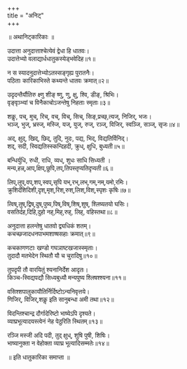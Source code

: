 +++  
title = "अनिट्"  
+++  

॥ अथानिट्कारिकाः ॥  

उदात्ता अनुदात्ताश्चेत्येवं द्वेधा हि धातवः।  
उदात्तेभ्यो वलाद्यार्धधातुकस्येड्भवेदिह॥१॥  

न स स्यादनुदात्तेभ्योऽतस्सङ्गृह्य पुरातनैः।  
पठिताः कारिकाभिस्ते कथ्यन्ते धातवः क्रमात्॥२॥  

उदृदन्तैर्यौतिरु क्ष्णु शीङ् ष्णु, णु, क्षु, श्वि, डीङ्, श्रिभिः।  
वृङ्वृञ्भ्यां च विनैकाचोऽजन्तेषु निहताः स्मृताः॥३॥  

शकॢ, पच्, मुच्, रिच्, वच्, विच्, सिच्, सिङ्,प्रच्छ्,त्यज्, निजिर्, भजः।  
भञ्ज्, भुज्, भ्रस्ज्, मस्जि, यज्, युज्, रुज्, रञ्ज्, विजिर्, स्वञ्जि, सञ्ज्, सृजः॥४॥  

अद्, क्षुद्, खिद्, छिद्, तुदि, नुदः, पद्य, भिद्, विद्यतिर्विनिद्।  
शद्, सदी, स्विद्यतिस्स्कन्दिहदी, क्रुध्, क्षुधि, बुध्यती॥५॥  

बन्धिर्युधि, रुधी, राधि, व्यध्, शुधः साधि सिध्यती ।  
मन्य,हन्न्,आप्,क्षिप्,छुपि,तप्,तिपस्तृप्यतिदृप्यती॥६॥  

लिप्,लुप्,वप्,शप्,स्वप्,सृपि यभ्,रभ्,लभ्,गम्,नम्,यमो,रमिः।  
क्रुशिर्दंशिदिशी,दृश्,मृश्,रिश्,रुश्,लिश्,विश्,स्पृशः कृषिः॥७॥  

त्विष्,तुष्,द्विष्,दुष्,पुष्य,पिष्,विष्,शिष्,शुष्, श्लिष्यतयो घसिः।  
वसतिर्दह,दिहि,दुहो नह्,मिह्,रुह्, लिह्, वहिस्तथा॥८॥  

अनुदात्ता हलन्तेषु धातवो द्व्यधिकं शतम्।  
कचच्छजादधनपाभमशाष्षसहाः क्रमात्॥९॥  

कचकाणणटाः खण्डो गघञाष्टखजास्स्मृताः।  
तुदादौ मतभेदेन स्थितौ यौ च चुरादिषु॥१०॥  

तुपदृपी तौ वारयितुं श्यनानिर्देश आदृतः।  
किञ्च-स्विद्यपद्यौ सिध्यबुध्यौ मन्यपुष्य श्लिषश्श्यना॥११॥  

वसिश्शपालुकायौतिर्निर्दिष्टोऽन्यनिवृत्तये।  
णिजिर्, विजिर्,शकॢ इति सानुबन्धा अमी तथा॥१२॥  

विदन्तिश्चान्द्र दौर्गादेरिष्टो भाष्येऽपि दृश्यते।  
व्याघ्रभूत्यादयस्त्वेनं नेह पेठुरिति स्थितम्॥१३॥  

रञ्जि मस्जी अदि पदी, तुद् क्षुध्, शुषि पुषी, शिषिः।  
भाष्यानुक्ता न वेहोक्ता व्याघ्र भूत्यादिसम्मतेः॥१४॥  

॥ इति धातुकारिका समाप्ता ॥  
